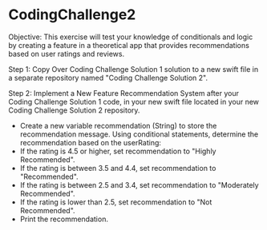 # CodingChallenge2

Objective: This exercise will test your knowledge of conditionals and logic by creating a feature in a theoretical app that provides recommendations based on user ratings and reviews.


Step 1: Copy Over Coding Challenge Solution 1 solution to a new swift file in a separate repository named "Coding Challenge Solution 2".


Step 2: Implement a New Feature Recommendation System after your Coding Challenge Solution 1 code, in your new swift file located in your new Coding Challenge Solution 2 repository.
- Create a new variable recommendation (String) to store the recommendation message.
Using conditional statements, determine the recommendation based on the userRating:
- If the rating is 4.5 or higher, set recommendation to "Highly Recommended".
- If the rating is between 3.5 and 4.4, set recommendation to "Recommended".
- If the rating is between 2.5 and 3.4, set recommendation to "Moderately Recommended".
- If the rating is lower than 2.5, set recommendation to "Not Recommended".
- Print the recommendation.
